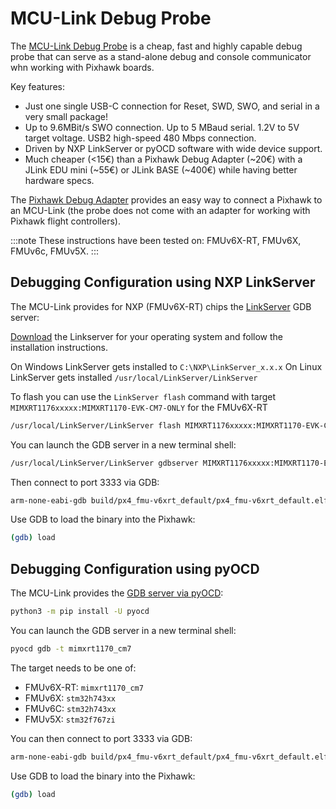 # MCU-Link Debug Probe

The [MCU-Link Debug Probe](https://www.nxp.com/design/design-center/software/development-software/mcuxpresso-software-and-tools-/mcu-link-debug-probe:MCU-LINK) is a cheap, fast and highly capable debug probe that can serve as a stand-alone debug and console communicator whn working with Pixhawk boards.

Key features:

- Just one single USB-C connection for Reset, SWD, SWO, and serial in a very small package!
- Up to 9.6MBit/s SWO connection.
  Up to 5 MBaud serial. 1.2V to 5V target voltage.
  USB2 high-speed 480 Mbps connection.
- Driven by NXP LinkServer or pyOCD software with wide device support.
- Much cheaper (<15€) than a Pixhawk Debug Adapter (~20€) with a JLink EDU mini (~55€) or JLink BASE (~400€) while having better hardware specs.

The [Pixhawk Debug Adapter](https://holybro.com/products/pixhawk-debug-adapter) provides an easy way to connect a Pixhawk to an MCU-Link (the probe does not come with an adapter for working with Pixhawk flight controllers).

:::note
These instructions have been tested on: FMUv6X-RT, FMUv6X, FMUv6c, FMUv5X.
:::

## Debugging Configuration using NXP LinkServer

The MCU-Link provides for NXP (FMUv6X-RT) chips the [LinkServer](https://www.nxp.com/design/design-center/software/development-software/mcuxpresso-software-and-tools-/linkserver-for-microcontrollers:LINKERSERVER) GDB server:

[Download](https://www.nxp.com/design/design-center/software/development-software/mcuxpresso-software-and-tools-/linkserver-for-microcontrollers:LINKERSERVER#downloads) the Linkserver for your operating system and follow the installation instructions.

On Windows LinkServer gets installed to `C:\NXP\LinkServer_x.x.x`
On Linux LinkServer gets installed `/usr/local/LinkServer/LinkServer`

To flash you can use the `LinkServer flash` command with target `MIMXRT1176xxxxx:MIMXRT1170-EVK-CM7-ONLY` for the FMUv6X-RT

```sh
/usr/local/LinkServer/LinkServer flash MIMXRT1176xxxxx:MIMXRT1170-EVK-CM7-ONLY load build/px4_fmu-v6xrt_default/px4_fmu-v6xrt_default.elf
```

You can launch the GDB server in a new terminal shell:

```sh
/usr/local/LinkServer/LinkServer gdbserver MIMXRT1176xxxxx:MIMXRT1170-EVK-CM7-ONLY
```

Then connect to port 3333 via GDB:

```sh
arm-none-eabi-gdb build/px4_fmu-v6xrt_default/px4_fmu-v6xrt_default.elf -ex "target extended-remote :3333"
```

Use GDB to load the binary into the Pixhawk:

```sh
(gdb) load
```

## Debugging Configuration using pyOCD

The MCU-Link provides the [GDB server via pyOCD](https://pyocd.io/):

```sh
python3 -m pip install -U pyocd
```

You can launch the GDB server in a new terminal shell:

```sh
pyocd gdb -t mimxrt1170_cm7
```

The target needs to be one of:

- FMUv6X-RT: `mimxrt1170_cm7`
- FMUv6X: `stm32h743xx`
- FMUv6C: `stm32h743xx`
- FMUv5X: `stm32f767zi`

You can then connect to port 3333 via GDB:

```sh
arm-none-eabi-gdb build/px4_fmu-v6xrt_default/px4_fmu-v6xrt_default.elf -ex "target extended-remote :3333"
```

Use GDB to load the binary into the Pixhawk:

```sh
(gdb) load
```
